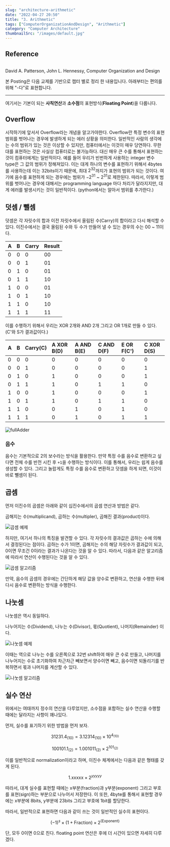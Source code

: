```yaml
---
slug: "architecture-arithmetic"
date: "2022-04-27 20:50"
title: "3. Arithmetic"
tags: ["ComputerOrganizationAndDesign", "Arithmetic"]
category: "Computer Architecture"
thumbnailSrc: "/images/default.jpg"
---
```

## **Reference**

![<img src="/images/default.jpg" width="190" />](/images/default.jpg)

David A. Patterson, John L. Hennessy, Computer Organization and Design

본 Posting은 다음 교제를 기반으로 챕터 별로 정리 한 내용입니다. 아래부터는 편의를 위해 "-다"로 표현합니다.

---

여기서는 기본이 되는 **사칙연산**과 **소수점**의 표현방식(**Floating Point**)을 다룹니다.

## Overflow

시작하기에 앞서서 Overflow라는 개념을 알고가야한다. Overflow란 특정 변수의 표현범위를 벗어나는 경우에 발생하게 되는 에러 상황을 의미한다. 일반적인 사람의 생각에는 수의 범위가 있는 것은 이상할 수 있지만, 컴퓨터에서는 이것이 매우 당연하다. 무한대를 표현하는 것은 사실상 컴퓨터로는 불가능하다. 대신 매우 큰 수를 통해서 표현하는 것이 컴퓨터에게는 일반적이다. 예를 들어 우리가 빈번하게 사용하는 integer 변수 type은 그 값의 범위가 정해져있다. 이는 대게 하나의 변수를 표현하기 위해서 4bytes를 사용하는데 이는 32bits이기 때문에, 최대 $2^{32}$까지가 표현의 범위가 되는 것이다. 여기에 음수를 표현하게 되는 경우에는 범위가 $-2^{31}$ ~ $2^{31}$로 제한된다. 따라서, 이렇게 범위를 벗어나는 경우에 대해서는 programming language 마다 처리가 달라지지만, 대게 에러를 발생시키는 것이 일반적이다. (python에서는 알아서 범위를 추가한다.)

## 덧셈 / 뺄셈
덧셈은 각 자릿수의 합과 이전 자릿수에서 올림된 수(Carry)의 합이라고 다시 해석할 수 있다. 
이진수에서는 결국 올림된 수와 두 수가 만들어 낼 수 있는 경우의 수는 00 ~ 11이다.

| A    | B    | Carry | Result |
| :--- | :--- | :---- | :----- |
| 0    | 0    | 0     | 00     |
| 0    | 0    | 1     | 01     |
| 0    | 1    | 0     | 01     |
| 0    | 1    | 1     | 10     |
| 1    | 0    | 0     | 01     |
| 1    | 0    | 1     | 10     |
| 1    | 1    | 0     | 10     |
| 1    | 1    | 1     | 11     |

이를 수행하기 위해서 우리는 XOR 2개와 AND 2개 그리고 OR 1개로 만들 수 있다.(C'와 S가 결과값이다.)

| A    | B    | Carry(C) | A XOR B(D) | A AND B(E) | C AND D(F) | E OR F(C') | C XOR D(S) |
| :--- | :--- | :------- | :--------- | :--------- | :--------- | :--------- | :--------- |
| 0    | 0    | 0        | 0          | 0          | 0          | 0          | 0          |
| 0    | 0    | 1        | 0          | 0          | 0          | 0          | 1          |
| 0    | 1    | 0        | 1          | 0          | 0          | 0          | 1          |
| 0    | 1    | 1        | 1          | 0          | 1          | 1          | 0          |
| 1    | 0    | 0        | 1          | 0          | 0          | 0          | 1          |
| 1    | 0    | 1        | 1          | 0          | 1          | 1          | 0          |
| 1    | 1    | 0        | 0          | 1          | 0          | 1          | 0          |
| 1    | 1    | 1        | 0          | 1          | 0          | 1          | 1          |

![fullAdder](https://upload.wikimedia.org/wikipedia/commons/5/57/Fulladder.gif)

### 음수

음수는 기본적으로 2의 보수라는 방식을 활용한다. 만약 특정 수를 음수로 변환하고 싶다면 전체 수를 반전 시킨 후 `+1`을 수행하는 방식이다. 이를 통해서, 우리는 쉽게 음수를 생성할 수 있다. 그리고 놀랍게도 특정 수를 음수로 변환하고 덧셈을 하게 되면, 이것이 바로 뺄셈이 된다.

## 곱셈   
먼저 이진수의 곱셈은 아래와 같이 십진수에서의 곱셈 연산과 방법은 같다.   

곱해지는 수(multiplicand), 곱하는 수(multipler), 곱해진 결과(product)이다.

![곱셈 예제](/images/multiplication.png)

하지만, 여기서 하나의 특징을 발견할 수 있다. 각 자릿수의 결과값은 곱하는 수에 의해서 결정된다는 점이다. 곱하는 수가 1이면, 곱해지는 수의 해당 자릿수가 결과값이 되고, 0이면 무조건 0이라는 결과가 나온다는 것을 알 수 있다. 따라서, 다음과 같은 알고리즘에 따라서 연산이 수행된다는 것을 알 수 있다.

![곱셈 알고리즘](/images/multiplication-flow.png)

만약, 음수의 곱셈의 경우에는 간단하게 해당 값을 양수로 변환하고, 연산을 수행한 뒤에 다시 음수로 변환하는 방식을 수행한다.

## 나눗셈
나눗셈은 역시 동일하다.   

나누어지는 수(Dividend), 나누는 수(Divisor), 몫(Quotient), 나머지(Remainder) 이다.

![나눗셈 예제](/images/division.png)

이때는 역으로 나누는 수를 오른쪽으로 32번 shift하여 매우 큰 수로 만들고, 나머지를 나누어지는 수로 초기화하여 차근차근 빼보면서 양수이면 빼고, 음수이면 되돌리기를 반복하면서 몫과 나머지를 계산할 수 있다.


![나눗셈 알고리즘](/images/division-flow.png)

## 실수 연산

위에서는 여태까지 정수의 연산을 다루었지만, 소수점을 포함하는 실수 연산을 수행할 때에는 달라지는 사항이 꽤나있다.    

먼저, 실수를 표기하기 위한 방법을 먼저 보자.

$$31231.4_{(10)} = 3.12314_{(10)} \times 10^{4_{(10)}}$$   

$$100101.1_{(2)}= 1.001011_{(2)} \times 2^{101_{(2)}} $$   

이를 일반적으로 normalization이라고 하며, 이진수 체계에서는 다음과 같은 형태를 갖게 된다.

$$\text{1.xxxxx} \times 2^{yyyyy}$$

따라서, 대게 실수를 표현할 때에는 x부분(fraction)과 y부분(exponent) 그리고 부호를 표현(sign)하는 부분으로 나누어서 저장한다. 이 또한, 4byte를 통해서 표현할 경우에는 x부분에 8bits, y부분에 23bits 그리고 부호에 1bit를 할당한다.

따라서, 일반적으로 표현하면 다음과 같이 쓰는 것이 일반적인 실수의 표현이다.

$$(-1)^s \times(1+\text{Fraction})\times2^{(\text{Exponent})}$$

단, 모두 0이면 0으로 친다. floating point 연산은 후에 더 시간이 있으면 자세히 다루겠다.
